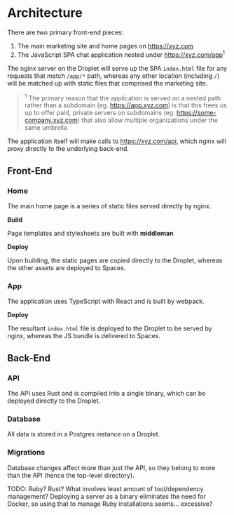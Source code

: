 # Architecture

There are two primary front-end pieces:

1. The main marketing site and home pages on https://xyz.com
2. The JavaScript SPA chat application nested under https://xyz.com/app<sup>1</sup>

The nginx server on the Droplet will serve up the SPA `index.html` file for
any requests that match `/app/*` path, whereas any other location (including `/`)
will be matched up with static files that comprised the marketing site.

> <sup>1</sup> The primary reason that the application is served on a nested path
> rather than a subdomain (eg. https://app.xyz.com) is that this frees us up to
> offer paid, private servers on subdomains (eg. https://some-company.xyz.com) that
> also allow multiple organizations under the same umbrella

The application itself will make calls to https://xyz.com/api, which nginx will
proxy directly to the underlying back-end.

## Front-End

### Home

The main home page is a series of static files served directly by nginx.

**Build**

Page templates and stylesheets are built with **middleman**

**Deploy**

Upon building, the static pages are copied directly to the Droplet,
whereas the other assets are deployed to Spaces.

### App

The application uses TypeScript with React and is built by webpack.

**Deploy**

The resultant `index.html` file is deployed to the Droplet to be served
by nginx, whereas the JS bundle is delivered to Spaces.


## Back-End

### API

The API uses Rust and is compiled into a single binary, which can be
deployed directly to the Droplet.

### Database

All data is stored in a Postgres instance on a Droplet.

### Migrations

Database changes affect more than just the API, so they belong to more
than the API (hence the top-level directory).

TODO: Ruby? Rust? What involves least amount of tool/dependency management?
Deploying a server as a binary eliminates the need for Docker, so using that
to manage Ruby installations seems... excessive?
